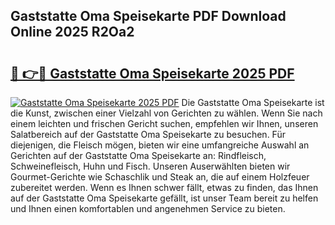 ## Gaststatte Oma Speisekarte PDF Download Online 2025 R2Oa2

# <h2><a href="http://gcdy3l1.nevu.top/?p=Gaststatte+Oma+Speisekarte">🔗 👉🔴 Gaststatte Oma Speisekarte 2025 PDF</a></h2>

[![Gaststatte Oma Speisekarte 2025 PDF](https://i.imgur.com/dBaPXMq.png)](http://gcdy3l1.nevu.top/?p=Gaststatte+Oma+Speisekarte)
Die Gaststatte Oma Speisekarte ist die Kunst, zwischen einer Vielzahl von Gerichten zu wählen. Wenn Sie nach einem leichten und frischen Gericht suchen, empfehlen wir Ihnen, unseren Salatbereich auf der Gaststatte Oma Speisekarte zu besuchen. Für diejenigen, die Fleisch mögen, bieten wir eine umfangreiche Auswahl an Gerichten auf der Gaststatte Oma Speisekarte an: Rindfleisch, Schweinefleisch, Huhn und Fisch. Unseren Auserwählten bieten wir Gourmet-Gerichte wie Schaschlik und Steak an, die auf einem Holzfeuer zubereitet werden. Wenn es Ihnen schwer fällt, etwas zu finden, das Ihnen auf der Gaststatte Oma Speisekarte gefällt, ist unser Team bereit zu helfen und Ihnen einen komfortablen und angenehmen Service zu bieten.
